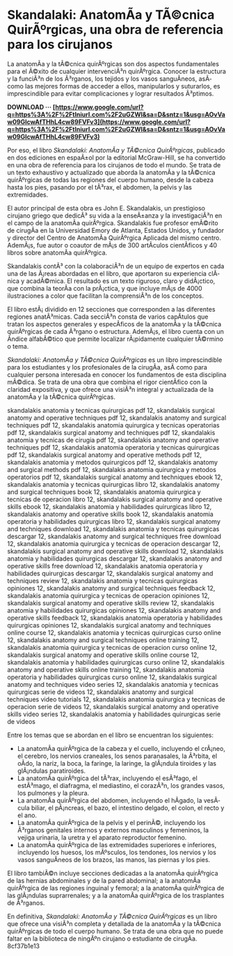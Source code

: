 
 
# Skandalaki: AnatomÃ­a y TÃ©cnica QuirÃºrgicas, una obra de referencia para los cirujanos
 
La anatomÃ­a y la tÃ©cnica quirÃºrgicas son dos aspectos fundamentales para el Ã©xito de cualquier intervenciÃ³n quirÃºrgica. Conocer la estructura y la funciÃ³n de los Ã³rganos, los tejidos y los vasos sanguÃ­neos, asÃ­ como las mejores formas de acceder a ellos, manipularlos y suturarlos, es imprescindible para evitar complicaciones y lograr resultados Ã³ptimos.
 
**DOWNLOAD ··· [https://www.google.com/url?q=https%3A%2F%2Ftlniurl.com%2F2uGZWl&sa=D&sntz=1&usg=AOvVaw09GlcwAfTHhL4cw89FVFv3](https://www.google.com/url?q=https%3A%2F%2Ftlniurl.com%2F2uGZWl&sa=D&sntz=1&usg=AOvVaw09GlcwAfTHhL4cw89FVFv3)**


 
Por eso, el libro *Skandalaki: AnatomÃ­a y TÃ©cnica QuirÃºrgicas*, publicado en dos ediciones en espaÃ±ol por la editorial McGraw-Hill, se ha convertido en una obra de referencia para los cirujanos de todo el mundo. Se trata de un texto exhaustivo y actualizado que aborda la anatomÃ­a y la tÃ©cnica quirÃºrgicas de todas las regiones del cuerpo humano, desde la cabeza hasta los pies, pasando por el tÃ³rax, el abdomen, la pelvis y las extremidades.
 
El autor principal de esta obra es John E. Skandalakis, un prestigioso cirujano griego que dedicÃ³ su vida a la enseÃ±anza y la investigaciÃ³n en el campo de la anatomÃ­a quirÃºrgica. Skandalakis fue profesor emÃ©rito de cirugÃ­a en la Universidad Emory de Atlanta, Estados Unidos, y fundador y director del Centro de AnatomÃ­a QuirÃºrgica Aplicada del mismo centro. AdemÃ¡s, fue autor o coautor de mÃ¡s de 300 artÃ­culos cientÃ­ficos y 40 libros sobre anatomÃ­a quirÃºrgica.
 
Skandalakis contÃ³ con la colaboraciÃ³n de un equipo de expertos en cada una de las Ã¡reas abordadas en el libro, que aportaron su experiencia clÃ­nica y acadÃ©mica. El resultado es un texto riguroso, claro y didÃ¡ctico, que combina la teorÃ­a con la prÃ¡ctica, y que incluye mÃ¡s de 4000 ilustraciones a color que facilitan la comprensiÃ³n de los conceptos.
 
El libro estÃ¡ dividido en 12 secciones que corresponden a las diferentes regiones anatÃ³micas. Cada secciÃ³n consta de varios capÃ­tulos que tratan los aspectos generales y especÃ­ficos de la anatomÃ­a y la tÃ©cnica quirÃºrgicas de cada Ã³rgano o estructura. AdemÃ¡s, el libro cuenta con un Ã­ndice alfabÃ©tico que permite localizar rÃ¡pidamente cualquier tÃ©rmino o tema.
 
*Skandalaki: AnatomÃ­a y TÃ©cnica QuirÃºrgicas* es un libro imprescindible para los estudiantes y los profesionales de la cirugÃ­a, asÃ­ como para cualquier persona interesada en conocer los fundamentos de esta disciplina mÃ©dica. Se trata de una obra que combina el rigor cientÃ­fico con la claridad expositiva, y que ofrece una visiÃ³n integral y actualizada de la anatomÃ­a y la tÃ©cnica quirÃºrgicas.
 
skandalakis anatomia y tecnicas quirurgicas pdf 12,  skandalakis surgical anatomy and operative techniques pdf 12,  skandalakis anatomy and surgical techniques pdf 12,  skandalakis anatomia quirurgica y tecnicas operatorias pdf 12,  skandalakis surgical anatomy and techniques pdf 12,  skandalakis anatomia y tecnicas de cirugia pdf 12,  skandalakis anatomy and operative techniques pdf 12,  skandalakis anatomia operatoria y tecnicas quirurgicas pdf 12,  skandalakis surgical anatomy and operative methods pdf 12,  skandalakis anatomia y metodos quirurgicos pdf 12,  skandalakis anatomy and surgical methods pdf 12,  skandalakis anatomia quirurgica y metodos operatorios pdf 12,  skandalakis surgical anatomy and techniques ebook 12,  skandalakis anatomia y tecnicas quirurgicas libro 12,  skandalakis anatomy and surgical techniques book 12,  skandalakis anatomia quirurgica y tecnicas de operacion libro 12,  skandalakis surgical anatomy and operative skills ebook 12,  skandalakis anatomia y habilidades quirurgicas libro 12,  skandalakis anatomy and operative skills book 12,  skandalakis anatomia operatoria y habilidades quirurgicas libro 12,  skandalakis surgical anatomy and techniques download 12,  skandalakis anatomia y tecnicas quirurgicas descargar 12,  skandalakis anatomy and surgical techniques free download 12,  skandalakis anatomia quirurgica y tecnicas de operacion descargar 12,  skandalakis surgical anatomy and operative skills download 12,  skandalakis anatomia y habilidades quirurgicas descargar 12,  skandalakis anatomy and operative skills free download 12,  skandalakis anatomia operatoria y habilidades quirurgicas descargar 12,  skandalakis surgical anatomy and techniques review 12,  skandalakis anatomia y tecnicas quirurgicas opiniones 12,  skandalakis anatomy and surgical techniques feedback 12,  skandalakis anatomia quirurgica y tecnicas de operacion opiniones 12,  skandalakis surgical anatomy and operative skills review 12,  skandalakis anatomia y habilidades quirurgicas opiniones 12,  skandalakis anatomy and operative skills feedback 12,  skandalakis anatomia operatoria y habilidades quirurgicas opiniones 12,  skandalakis surgical anatomy and techniques online course 12,  skandalakis anatomia y tecnicas quirurgicas curso online 12,  skandalakis anatomy and surgical techniques online training 12,  skandalakis anatomia quirurgica y tecnicas de operacion curso online 12,  skandalakis surgical anatomy and operative skills online course 12,  skandalakis anatomia y habilidades quirurgicas curso online 12,  skandalakis anatomy and operative skills online training 12,  skandalakis anatomia operatoria y habilidades quirurgicas curso online 12,  skandalakis surgical anatomy and techniques video series 12,  skandalakis anatomia y tecnicas quirurgicas serie de videos 12,  skandalakis anatomy and surgical techniques video tutorials 12,  skandalakis anatomia quirurgica y tecnicas de operacion serie de videos 12,  skandalakis surgical anatomy and operative skills video series 12,  skandalakis anatomia y habilidades quirurgicas serie de videos
  
Entre los temas que se abordan en el libro se encuentran los siguientes:
 
- La anatomÃ­a quirÃºrgica de la cabeza y el cuello, incluyendo el crÃ¡neo, el cerebro, los nervios craneales, los senos paranasales, la Ã³rbita, el oÃ­do, la nariz, la boca, la faringe, la laringe, la glÃ¡ndula tiroides y las glÃ¡ndulas paratiroides.
- La anatomÃ­a quirÃºrgica del tÃ³rax, incluyendo el esÃ³fago, el estÃ³mago, el diafragma, el mediastino, el corazÃ³n, los grandes vasos, los pulmones y la pleura.
- La anatomÃ­a quirÃºrgica del abdomen, incluyendo el hÃ­gado, la vesÃ­cula biliar, el pÃ¡ncreas, el bazo, el intestino delgado, el colon, el recto y el ano.
- La anatomÃ­a quirÃºrgica de la pelvis y el perinÃ©, incluyendo los Ã³rganos genitales internos y externos masculinos y femeninos, la vejiga urinaria, la uretra y el aparato reproductor femenino.
- La anatomÃ­a quirÃºrgica de las extremidades superiores e inferiores, incluyendo los huesos, los mÃºsculos, los tendones, los nervios y los vasos sanguÃ­neos de los brazos, las manos, las piernas y los pies.

El libro tambiÃ©n incluye secciones dedicadas a la anatomÃ­a quirÃºrgica de las hernias abdominales y de la pared abdominal; a la anatomÃ­a quirÃºrgica de las regiones inguinal y femoral; a la anatomÃ­a quirÃºrgica de las glÃ¡ndulas suprarrenales; y a la anatomÃ­a quirÃºrgica de los trasplantes de Ã³rganos.
 
En definitiva, *Skandalaki: AnatomÃ­a y TÃ©cnica QuirÃºrgicas* es un libro que ofrece una visiÃ³n completa y detallada de la anatomÃ­a y la tÃ©cnica quirÃºrgicas de todo el cuerpo humano. Se trata de una obra que no puede faltar en la biblioteca de ningÃºn cirujano o estudiante de cirugÃ­a.
 8cf37b1e13
 
